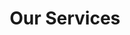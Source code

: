---
templateKey: 'product-page'
path: /products
title: Our Services
image: /img/adi-goldstein-eusvweosble-unsplash.jpg
heading: Achieve Your Next Level
subheading: Infrastructure And Cybersecurity Services
mainpitch:
  title: Experts in Cloud Infrastructure and Cybersecurity
  description: |
    Become Cloud Native, powered by Automation and AI.

    Secure your infrastructure and data.
description: "We are a group of professionals with vast experience in Cloud
  Technologies and Cybersecurity. We have worked with many worldwide companies
  to help them achieve modern deployments for their services in the cloud.  "
intro:
  blurbs:
    - image: /img/17273320521600702426-256.png
      text: |-
        Cloud migration and automation.
         Save resources by automating your infrastructure in the cloud. 
    - image: /img/754937141537184110-256.png
      text: Cybersecurity services for your infrastructure and applications. Gain
        compliance with GDPR, HIPAA, SOC 2, ISO 27001, PCI/DSS and others.
    - image: /img/6880305081548402133-256.png
      text: >-
        Automation and AI.

        Optimize your devops and support teams with the aid of AI and automatization.
    - image: /img/3647897561535007648-256.png
      text: Cybersecurity Trainings and Consulting. We can provide your teams with
        targeted trainings or Cybersecurity 101 for all employees.
  heading: Achieve Your Next Level
  description: >-
    We are a group of professionals with vast experience in Cloud Technologies
    and Cybersecurity. We have worked with many worldwide companies to help them
    achieve modern deployments for their services in the cloud.


    We are certified in AWS and GCP clouds, we have a vast experience migrating to modern microservices on Kubernetes and ECS.


    We work with tools and technologies such as Terraform, Ansible, Chef, Docker, Grafana, Elasticsearch, Wazuh and many more.
main:
  heading: Experts in Cloud Infrastructure and Cybersecurity
  description: We are a group of professionals with vast experience in Cloud
    Technologies and Cybersecurity. We have worked with many worldwide companies
    to help them achieve modern deployments for their services in the cloud.
  image1:
    alt: consulting
    image: /img/philipp-katzenberger-iijruoerocq-unsplash.jpg
  image2:
    alt: cybersecurity
    image: /img/fly-d-mt7lxzpjk7u-unsplash.jpg
  image3:
    alt: cloud computing
    image: /img/adi-goldstein-eusvweosble-unsplash.jpg
---